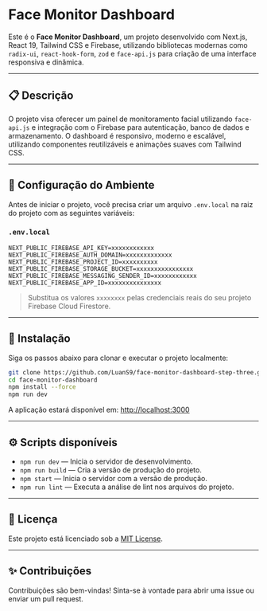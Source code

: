 # Face Monitor Dashboard

Este é o **Face Monitor Dashboard**, um projeto desenvolvido com Next.js, React 19, Tailwind CSS e Firebase, utilizando bibliotecas modernas como `radix-ui`, `react-hook-form`, `zod` e `face-api.js` para criação de uma interface responsiva e dinâmica.

---

## 📋 Descrição

O projeto visa oferecer um painel de monitoramento facial utilizando `face-api.js` e integração com o Firebase para autenticação, banco de dados e armazenamento. O dashboard é responsivo, moderno e escalável, utilizando componentes reutilizáveis e animações suaves com Tailwind CSS.

---

## 📁 Configuração do Ambiente

Antes de iniciar o projeto, você precisa criar um arquivo `.env.local` na raiz do projeto com as seguintes variáveis:

### `.env.local`

```env
NEXT_PUBLIC_FIREBASE_API_KEY=xxxxxxxxxxxx
NEXT_PUBLIC_FIREBASE_AUTH_DOMAIN=xxxxxxxxxxxxx
NEXT_PUBLIC_FIREBASE_PROJECT_ID=xxxxxxxxxx
NEXT_PUBLIC_FIREBASE_STORAGE_BUCKET=xxxxxxxxxxxxxxxx
NEXT_PUBLIC_FIREBASE_MESSAGING_SENDER_ID=xxxxxxxxxxxx
NEXT_PUBLIC_FIREBASE_APP_ID=xxxxxxxxxxxxxxx
```

> Substitua os valores `xxxxxxxx` pelas credenciais reais do seu projeto Firebase Cloud Firestore.

---

## 💾 Instalação

Siga os passos abaixo para clonar e executar o projeto localmente:

```bash
git clone https://github.com/LuanS9/face-monitor-dashboard-step-three.git
cd face-monitor-dashboard
npm install --force
npm run dev
```

A aplicação estará disponível em: [http://localhost:3000](http://localhost:3000)

---

## ⚙️ Scripts disponíveis

- `npm run dev` — Inicia o servidor de desenvolvimento.
- `npm run build` — Cria a versão de produção do projeto.
- `npm start` — Inicia o servidor com a versão de produção.
- `npm run lint` — Executa a análise de lint nos arquivos do projeto.

---

## 📝 Licença

Este projeto está licenciado sob a [MIT License](LICENSE).

---

## ✨ Contribuições

Contribuições são bem-vindas! Sinta-se à vontade para abrir uma issue ou enviar um pull request.
